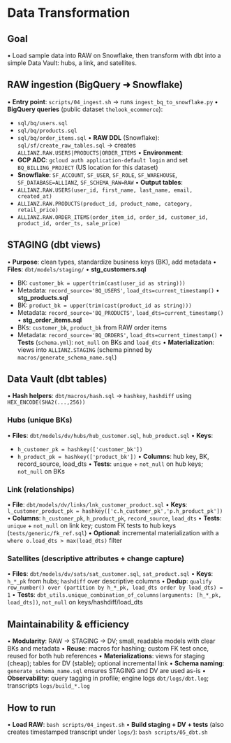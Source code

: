 # Data Transformation

## Goal
• Load sample data into RAW on Snowflake, then transform with dbt into a simple Data Vault: hubs, a link, and satellites.

## RAW ingestion (BigQuery ➜ Snowflake)
• **Entry point**: `scripts/04_ingest.sh` → runs `ingest_bq_to_snowflake.py`
• **BigQuery queries** (public dataset `thelook_ecommerce`): 
  - `sql/bq/users.sql`
  - `sql/bq/products.sql` 
  - `sql/bq/order_items.sql`
• **RAW DDL** (Snowflake): `sql/sf/create_raw_tables.sql` → creates `ALLIANZ.RAW.USERS|PRODUCTS|ORDER_ITEMS`
• **Environment**:
  - **GCP ADC**: `gcloud auth application-default login` and set `BQ_BILLING_PROJECT` (US location for this dataset)
  - **Snowflake**: `SF_ACCOUNT`, `SF_USER`, `SF_ROLE`, `SF_WAREHOUSE`, `SF_DATABASE=ALLIANZ`, `SF_SCHEMA_RAW=RAW`
• **Output tables**:
  - `ALLIANZ.RAW.USERS(user_id, first_name, last_name, email, created_at)`
  - `ALLIANZ.RAW.PRODUCTS(product_id, product_name, category, retail_price)`
  - `ALLIANZ.RAW.ORDER_ITEMS(order_item_id, order_id, customer_id, product_id, order_ts, sale_price)`

## STAGING (dbt views)
• **Purpose**: clean types, standardize business keys (BK), add metadata
• **Files**: `dbt/models/staging/`
• **stg_customers.sql**
  - BK: `customer_bk = upper(trim(cast(user_id as string)))`
  - Metadata: `record_source='BQ_USERS'`, `load_dts=current_timestamp()`
• **stg_products.sql**
  - BK: `product_bk = upper(trim(cast(product_id as string)))`
  - Metadata: `record_source='BQ_PRODUCTS'`, `load_dts=current_timestamp()`
• **stg_order_items.sql**
  - BKs: `customer_bk`, `product_bk` from RAW order items
  - Metadata: `record_source='BQ_ORDERS'`, `load_dts=current_timestamp()`
• **Tests** (`schema.yml`): `not_null` on BKs and `load_dts`
• **Materialization**: views into `ALLIANZ.STAGING` (schema pinned by `macros/generate_schema_name.sql`)

## Data Vault (dbt tables)
• **Hash helpers**: `dbt/macros/hash.sql` → `hashkey`, `hashdiff` using `HEX_ENCODE(SHA2(...,256))`

### Hubs (unique BKs)
• **Files**: `dbt/models/dv/hubs/hub_customer.sql`, `hub_product.sql`
• **Keys**: 
  - `h_customer_pk = hashkey(['customer_bk'])`
  - `h_product_pk = hashkey(['product_bk'])`
• **Columns**: hub key, BK, record_source, load_dts
• **Tests**: `unique` + `not_null` on hub keys; `not_null` on BKs

### Link (relationships)
• **File**: `dbt/models/dv/links/lnk_customer_product.sql`
• **Keys**: `l_customer_product_pk = hashkey(['c.h_customer_pk','p.h_product_pk'])`
• **Columns**: `h_customer_pk`, `h_product_pk`, `record_source`, `load_dts`
• **Tests**: `unique` + `not_null` on link key; custom FK tests to hub keys (`tests/generic/fk_ref.sql`)
• **Optional**: incremental materialization with a `where o.load_dts > max(load_dts)` filter

### Satellites (descriptive attributes + change capture)
• **Files**: `dbt/models/dv/sats/sat_customer.sql`, `sat_product.sql`
• **Keys**: `h_*_pk` from hubs; `hashdiff` over descriptive columns
• **Dedup**: `qualify row_number() over (partition by h_*_pk, load_dts order by load_dts) = 1`
• **Tests**: `dbt_utils.unique_combination_of_columns(arguments: [h_*_pk, load_dts])`, `not_null` on keys/hashdiff/load_dts

## Maintainability & efficiency
• **Modularity**: RAW → STAGING → DV; small, readable models with clear BKs and metadata
• **Reuse**: macros for hashing; custom FK test once, reused for both hub references
• **Materializations**: views for staging (cheap); tables for DV (stable); optional incremental link
• **Schema naming**: `generate_schema_name.sql` ensures STAGING and DV are used as-is
• **Observability**: query tagging in profile; engine logs `dbt/logs/dbt.log`; transcripts `logs/build_*.log`

## How to run
• **Load RAW**: `bash scripts/04_ingest.sh`
• **Build staging + DV + tests** (also creates timestamped transcript under `logs/`): `bash scripts/05_dbt.sh`